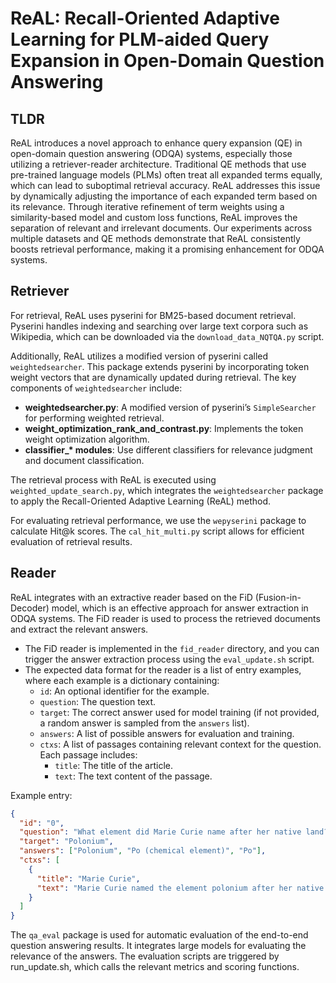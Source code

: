 # ReAL: Recall-Oriented Adaptive Learning for PLM-aided Query Expansion in Open-Domain Question Answering

## TLDR

ReAL introduces a novel approach to enhance query expansion (QE) in open-domain question answering (ODQA) systems, especially those utilizing a retriever-reader architecture. Traditional QE methods that use pre-trained language models (PLMs) often treat all expanded terms equally, which can lead to suboptimal retrieval accuracy. ReAL addresses this issue by dynamically adjusting the importance of each expanded term based on its relevance. Through iterative refinement of term weights using a similarity-based model and custom loss functions, ReAL improves the separation of relevant and irrelevant documents. Our experiments across multiple datasets and QE methods demonstrate that ReAL consistently boosts retrieval performance, making it a promising enhancement for ODQA systems.

## Retriever

For retrieval, ReAL uses pyserini for BM25-based document retrieval. Pyserini handles indexing and searching over large text corpora such as Wikipedia, which can be downloaded via the `download_data_NQTQA.py` script.

Additionally, ReAL utilizes a modified version of pyserini called `weightedsearcher`. This package extends pyserini by incorporating token weight vectors that are dynamically updated during retrieval. The key components of `weightedsearcher` include:

- **weightedsearcher.py**: A modified version of pyserini’s `SimpleSearcher` for performing weighted retrieval.
- **weight_optimization_rank_and_contrast.py**: Implements the token weight optimization algorithm.
- **classifier_\* modules**: Use different classifiers for relevance judgment and document classification.

The retrieval process with ReAL is executed using `weighted_update_search.py`, which integrates the `weightedsearcher` package to apply the Recall-Oriented Adaptive Learning (ReAL) method.

For evaluating retrieval performance, we use the `wepyserini` package to calculate Hit@k scores. The `cal_hit_multi.py` script allows for efficient evaluation of retrieval results.

## Reader

ReAL integrates with an extractive reader based on the FiD (Fusion-in-Decoder) model, which is an effective approach for answer extraction in ODQA systems. The FiD reader is used to process the retrieved documents and extract the relevant answers.

- The FiD reader is implemented in the `fid_reader` directory, and you can trigger the answer extraction process using the `eval_update.sh` script.
- The expected data format for the reader is a list of entry examples, where each example is a dictionary containing:
  - `id`: An optional identifier for the example.
  - `question`: The question text.
  - `target`: The correct answer used for model training (if not provided, a random answer is sampled from the `answers` list).
  - `answers`: A list of possible answers for evaluation and training.
  - `ctxs`: A list of passages containing relevant context for the question. Each passage includes:
    - `title`: The title of the article.
    - `text`: The text content of the passage.

Example entry:

```json
{
  "id": "0",
  "question": "What element did Marie Curie name after her native land?",
  "target": "Polonium",
  "answers": ["Polonium", "Po (chemical element)", "Po"],
  "ctxs": [
    {
      "title": "Marie Curie",
      "text": "Marie Curie named the element polonium after her native Poland..."
    }
  ]
}
```

The `qa_eval` package is used for automatic evaluation of the end-to-end question answering results. It integrates large models for evaluating the relevance of the answers. The evaluation scripts are triggered by run_update.sh, which calls the relevant metrics and scoring functions.

